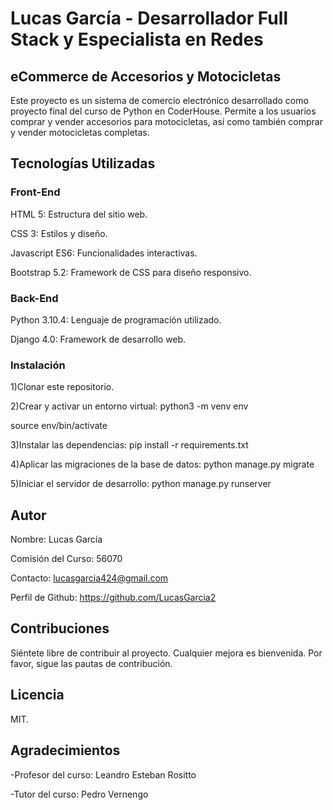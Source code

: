 # Lucas García - Desarrollador Full Stack y Especialista en Redes

## eCommerce de Accesorios y Motocicletas
Este proyecto es un sistema de comercio electrónico desarrollado como proyecto final del curso de Python en CoderHouse. Permite a los usuarios comprar y vender accesorios para motocicletas, así como también comprar y vender motocicletas completas.

## Tecnologías Utilizadas
### Front-End
HTML 5: Estructura del sitio web.

CSS 3: Estilos y diseño.

Javascript ES6: Funcionalidades interactivas.

Bootstrap 5.2: Framework de CSS para diseño responsivo.

### Back-End
Python 3.10.4: Lenguaje de programación utilizado.

Django 4.0: Framework de desarrollo web.

### Instalación
1)Clonar este repositorio.

2)Crear y activar un entorno virtual:
python3 -m venv env

source env/bin/activate

3)Instalar las dependencias:
pip install -r requirements.txt

4)Aplicar las migraciones de la base de datos:
python manage.py migrate

5)Iniciar el servidor de desarrollo:
python manage.py runserver

## Autor
Nombre: Lucas García

Comisión del Curso: 56070

Contacto: lucasgarcia424@gmail.com

Perfil de Github: https://github.com/LucasGarcia2

## Contribuciones
Siéntete libre de contribuir al proyecto. Cualquier mejora es bienvenida. Por favor, sigue las pautas de contribución.

## Licencia
MIT.

## Agradecimientos
-Profesor del curso: Leandro Esteban Rositto

-Tutor del curso: Pedro Vernengo
